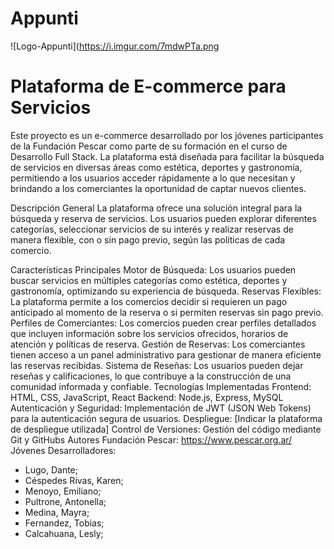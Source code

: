 # Appunti
![Logo-Appunti](https://i.imgur.com/7mdwPTa.png 



# Plataforma de E-commerce para Servicios 
Este proyecto es un e-commerce desarrollado por los jóvenes participantes de la Fundación Pescar como parte de su formación en el curso de Desarrollo Full Stack. La plataforma está diseñada para facilitar la búsqueda de servicios en diversas áreas como estética, deportes y gastronomía, permitiendo a los usuarios acceder rápidamente a lo que necesitan y brindando a los comerciantes la oportunidad de captar nuevos clientes.

Descripción General
La plataforma ofrece una solución integral para la búsqueda y reserva de servicios. Los usuarios pueden explorar diferentes categorías, seleccionar servicios de su interés y realizar reservas de manera flexible, con o sin pago previo, según las políticas de cada comercio.

Características Principales
Motor de Búsqueda: Los usuarios pueden buscar servicios en múltiples categorías como estética, deportes y gastronomía, optimizando su experiencia de búsqueda.
Reservas Flexibles: La plataforma permite a los comercios decidir si requieren un pago anticipado al momento de la reserva o si permiten reservas sin pago previo.
Perfiles de Comerciantes: Los comercios pueden crear perfiles detallados que incluyen información sobre los servicios ofrecidos, horarios de atención y políticas de reserva.
Gestión de Reservas: Los comerciantes tienen acceso a un panel administrativo para gestionar de manera eficiente las reservas recibidas.
Sistema de Reseñas: Los usuarios pueden dejar reseñas y calificaciones, lo que contribuye a la construcción de una comunidad informada y confiable.
Tecnologías Implementadas
Frontend: HTML, CSS, JavaScript, React
Backend: Node.js, Express, MySQL
Autenticación y Seguridad: Implementación de JWT (JSON Web Tokens) para la autenticación segura de usuarios.
Despliegue: [Indicar la plataforma de despliegue utilizada]
Control de Versiones: Gestión del código mediante Git y GitHubs
Autores
Fundación Pescar: https://www.pescar.org.ar/
Jóvenes Desarrolladores: 
- Lugo, Dante;
- Céspedes Rivas, Karen;
- Menoyo, Emiliano;
- Pultrone, Antonella;
- Medina, Mayra;
- Fernandez, Tobias;
- Calcahuana, Lesly;
